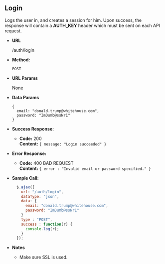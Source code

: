 **Login**
----
  Logs the user in, and creates a session for him. Upon success, the response will contain a **AUTH_KEY** header which must be sent on each API request.

* **URL**

  /auth/login

* **Method:**

  `POST`
  
* **URL Params**

  None

* **Data Params**

  ```
  {
    email: "donald.trump@whitehouse.com",
    password: "ImDumb@ssNr1"
  }
  ```

* **Success Response:**

  * **Code:** 200 <br />
    **Content:** `{ message: "Login succeeded" }`
 
* **Error Response:**

  * **Code:** 400 BAD REQUEST <br />
    **Content:** `{ error : "Invalid email or password specified." }`
        
* **Sample Call:**

  ```javascript
    $.ajax({
      url: "/auth/login",
      dataType: "json",
      data: {
        email: "donald.trump@whitehouse.com",
        password: "ImDumb@ssNr1"
      }
      type : "POST",
      success : function(r) {
        console.log(r);
      }
    });
  ```

* **Notes**

  * Make sure SSL is used.

